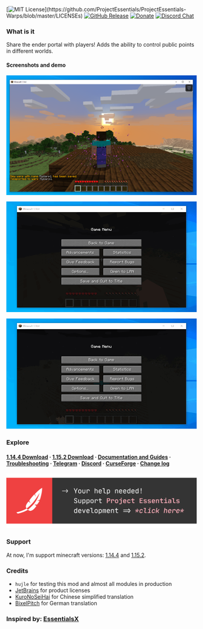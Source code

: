[![MIT License](https://img.shields.io/apm/l/atomic-design-ui.svg?)](https://github.com/ProjectEssentials/ProjectEssentials-Warps/blob/master/LICENSEs) [![GitHub Release](https://img.shields.io/github/release/ProjectEssentials/ProjectEssentials-Warps.svg?style=flat)]() [![Donate](https://img.shields.io/badge/$-support-ff69b4.svg?style=flat)](https://paypal.me/mairwunnx) [![Discord Chat](https://img.shields.io/discord/308323056592486420.svg)](https://discord.gg/VU9XZAt)

### What is it

Share the ender portal with players! Adds the ability to control public points in different worlds.

#### Screenshots and demo

![](https://github.com/ProjectEssentials/ProjectEssentials-Assets/raw/ASSETS-20-Q2/assets/specific/warps/warp.png)

![](https://github.com/ProjectEssentials/ProjectEssentials-Assets/raw/ASSETS-20-Q2/assets/specific/warps/warp_demo01.gif)

![](https://github.com/ProjectEssentials/ProjectEssentials-Assets/blob/ASSETS-20-Q2/assets/specific/warps/warp_demo02.gif)

### Explore

#### [1.14.4 Download](https://github.com/ProjectEssentials/ProjectEssentials-Warps/releases/download/2.0.1%2BMC-1.14.4/Project.Essentials.Warps-2.0.1+MC-1.14.4.jar) · [1.15.2 Download](https://github.com/ProjectEssentials/ProjectEssentials-Warps/releases/download/2.0.1%2BMC-1.15.2/Project.Essentials.Warps-2.0.1+MC-1.15.2.jar) · [Documentation and Guides](https://projectessentials.github.io/manual) · [Troubleshooting](https://github.com/ProjectEssentials/ProjectEssentials-Warps/issues/new/choose) · [Telegram](https://t.me/minecraftforge) · [Discord](https://discord.gg/VU9XZAt) · [CurseForge](https://www.curseforge.com/minecraft/mc-mods/project-essentials-core) · [Change log](changelog.md)

[![](https://github.com/ProjectEssentials/ProjectEssentials-Assets/raw/ASSETS-20-Q2/assets/common/support.png)](https://gist.github.com/MairwunNx/fda95062618db6880ef8ee06e1bba54f)

### Support

At now, I'm support minecraft versions: [1.14.4](https://github.com/ProjectEssentials/ProjectEssentials-Warps/tree/MC-1.14.4) and [1.15.2](https://github.com/ProjectEssentials/ProjectEssentials-Warps/tree/MC-1.15.2).

### Credits

- `hujle` for testing this mod and almost all modules in production
- [JetBrains](https://www.jetbrains.com/) for product licenses
- [KuroNoSeiHai](https://github.com/KuroNoSeiHai) for Chinese simplified translation
- [BixelPitch](https://github.com/BixelPitch) for German translation

### Inspired by: [EssentialsX](https://github.com/EssentialsX)
